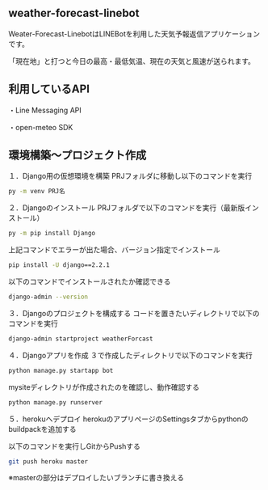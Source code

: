 ## weather-forecast-linebot
Weater-Forecast-LinebotはLINEBotを利用した天気予報返信アプリケーションです。

「現在地」と打つと今日の最高・最低気温、現在の天気と風速が送られます。

## 利用しているAPI
・Line Messaging API

・open-meteo SDK

## 環境構築～プロジェクト作成

１．Django用の仮想環境を構築
PRJフォルダに移動し以下のコマンドを実行
```bash
py -m venv PRJ名
```

２．Djangoのインストール
PRJフォルダで以下のコマンドを実行（最新版インストール）
```bash
py -m pip install Django
```
上記コマンドでエラーが出た場合、バージョン指定でインストール
```bash
pip install -U django==2.2.1
```
以下のコマンドでインストールされたか確認できる
```bash
django-admin --version
```

３．Djangoのプロジェクトを構成する
コードを置きたいディレクトリで以下のコマンドを実行
```bash
django-admin startproject weatherForcast
```
４．Djangoアプリを作成
３で作成したディレクトリで以下のコマンドを実行
```bash
python manage.py startapp bot
```

mysiteディレクトリが作成されたのを確認し、動作確認する
```bash
python manage.py runserver
```

５．herokuへデプロイ
herokuのアプリページのSettingsタブからpythonのbuildpackを追加する

以下のコマンドを実行しGitからPushする
```bash
git push heroku master
```
※masterの部分はデプロイしたいブランチに書き換える


